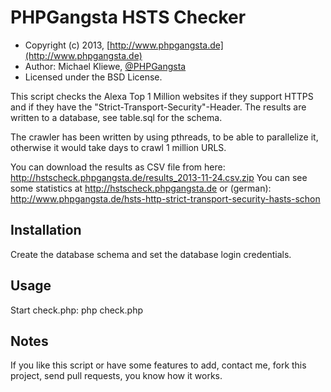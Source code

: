 PHPGangsta HSTS Checker
=====================

* Copyright (c) 2013, [http://www.phpgangsta.de](http://www.phpgangsta.de)
* Author: Michael Kliewe, [@PHPGangsta](http://twitter.com/PHPGangsta)
* Licensed under the BSD License.


This script checks the Alexa Top 1 Million websites if they support HTTPS and if they have the "Strict-Transport-Security"-Header.
The results are written to a database, see table.sql for the schema.

The crawler has been written by using pthreads, to be able to parallelize it, otherwise it would take days to crawl 1 million URLS.

You can download the results as CSV file from here: http://hstscheck.phpgangsta.de/results_2013-11-24.csv.zip
You can see some statistics at http://hstscheck.phpgangsta.de or (german): http://www.phpgangsta.de/hsts-http-strict-transport-security-hasts-schon

Installation
------

Create the database schema and set the database login credentials.


Usage
------

Start check.php: php check.php


Notes
------

If you like this script or have some features to add, contact me, fork this project, send pull requests, you know how it works.

